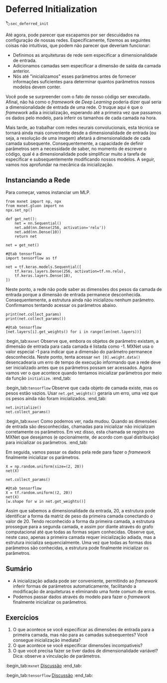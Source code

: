 # Deferred Initialization
:label:`sec_deferred_init`

Até agora, pode parecer que escapamos
por ser descuidados na configuração de nossas redes.
Especificamente, fizemos as seguintes coisas não intuitivas,
que podem não parecer que deveriam funcionar:

* Definimos as arquiteturas de rede
   sem especificar a dimensionalidade de entrada.
* Adicionamos camadas sem especificar
   a dimensão de saída da camada anterior.
* Nós até "inicializamos" esses parâmetros
   antes de fornecer informações suficientes para determinar
   quantos parâmetros nossos modelos devem conter.

Você pode se surpreender com o fato de nosso código ser executado.
Afinal, não há como o *framework* de *Deep Learning*
poderia dizer qual seria a dimensionalidade de entrada de uma rede.
O truque aqui é que o *framework* adia a inicialização,
esperando até a primeira vez que passamos os dados pelo modelo,
para inferir os tamanhos de cada camada na hora.

Mais tarde, ao trabalhar com redes neurais convolucionais,
esta técnica se tornará ainda mais conveniente
desde a dimensionalidade de entrada
(ou seja, a resolução de uma imagem)
afetará a dimensionalidade
de cada camada subsequente.
Consequentemente, a capacidade de definir parâmetros
sem a necessidade de saber,
no momento de escrever o código,
qual é a dimensionalidade
pode simplificar muito a tarefa de especificar
e subsequentemente modificando nossos modelos.
A seguir, vamos nos aprofundar na mecânica da inicialização.


## Instanciando a Rede

Para começar, vamos instanciar um MLP.

```{.python .input}
from mxnet import np, npx
from mxnet.gluon import nn
npx.set_np()

def get_net():
    net = nn.Sequential()
    net.add(nn.Dense(256, activation='relu'))
    net.add(nn.Dense(10))
    return net

net = get_net()
```

```{.python .input}
#@tab tensorflow
import tensorflow as tf

net = tf.keras.models.Sequential([
    tf.keras.layers.Dense(256, activation=tf.nn.relu),
    tf.keras.layers.Dense(10),
])
```

Neste ponto, a rede não pode saber
as dimensões dos pesos da camada de entrada
porque a dimensão de entrada permanece desconhecida.
Consequentemente, a estrutura ainda não inicializou nenhum parâmetro.
Confirmamos tentando acessar os parâmetros abaixo.

```{.python .input}
print(net.collect_params)
print(net.collect_params())
```

```{.python .input}
#@tab tensorflow
[net.layers[i].get_weights() for i in range(len(net.layers))]
```

:begin_tab:`mxnet`
Observe que, embora os objetos de parâmetro existam,
a dimensão de entrada para cada camada é listada como -1.
MXNet usa o valor especial -1 para indicar
que a dimensão do parâmetro permanece desconhecida.
Neste ponto, tenta acessar `net [0].weight.data()`
desencadearia um erro de tempo de execução informando que a rede
deve ser inicializado antes que os parâmetros possam ser acessados.
Agora vamos ver o que acontece quando tentamos inicializar
parâmetros por meio da função `initialize`.
:end_tab:

:begin_tab:`tensorflow`
Observe que cada objeto de camada existe, mas os pesos estão vazios.
Usar `net.get_weights()` geraria um erro, uma vez que os pesos
ainda não foram inicializados.
:end_tab:

```{.python .input}
net.initialize()
net.collect_params()
```

:begin_tab:`mxnet`
Como podemos ver, nada mudou.
Quando as dimensões de entrada são desconhecidas,
chamadas para inicializar não inicializam corretamente os parâmetros.
Em vez disso, esta chamada se registra no MXNet que desejamos
(e opcionalmente, de acordo com qual distribuição)
para inicializar os parâmetros.
:end_tab:

Em seguida, vamos passar os dados pela rede
para fazer o *framework* finalmente inicializar os parâmetros.

```{.python .input}
X = np.random.uniform(size=(2, 20))
net(X)

net.collect_params()
```

```{.python .input}
#@tab tensorflow
X = tf.random.uniform((2, 20))
net(X)
[w.shape for w in net.get_weights()]
```

Assim que sabemos a dimensionalidade da entrada,
20,
a estrutura pode identificar a forma da matriz de peso da primeira camada conectando o valor de 20.
Tendo reconhecido a forma da primeira camada, a estrutura prossegue
para a segunda camada,
e assim por diante através do grafo computacional
até que todas as formas sejam conhecidas.
Observe que, neste caso,
apenas a primeira camada requer inicialização adiada,
mas a estrutura inicializa sequencialmente.
Uma vez que todas as formas dos parâmetros são conhecidas,
a estrutura pode finalmente inicializar os parâmetros.

## Sumário

* A inicialização adiada pode ser conveniente, permitindo ao *framework* inferir formas de parâmetros automaticamente, facilitando a modificação de arquiteturas e eliminando uma fonte comum de erros.
* Podemos passar dados através do modelo para fazer o *framework* finalmente inicializar os parâmetros.


## Exercícios

1. O que acontece se você especificar as dimensões de entrada para a primeira camada, mas não para as camadas subsequentes? Você consegue inicialização imediata?
1. O que acontece se você especificar dimensões incompatíveis?
1. O que você precisa fazer se tiver dados de dimensionalidade variável? Dica: observe a vinculação de parâmetros.

:begin_tab:`mxnet`
[Discussão](https://discuss.d2l.ai/t/280)
:end_tab:

:begin_tab:`tensorflow`
[Discussão](https://discuss.d2l.ai/t/281)
:end_tab:
<!--stackedit_data:
eyJoaXN0b3J5IjpbNzExNDA4MzAxLC0zODc0Mjc4NTEsNjQ1Nz
g1NDQyLDExMzU1ODY3NzRdfQ==
-->